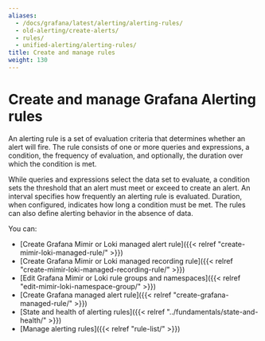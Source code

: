 ```yaml
---
aliases:
  - /docs/grafana/latest/alerting/alerting-rules/
  - old-alerting/create-alerts/
  - rules/
  - unified-alerting/alerting-rules/
title: Create and manage rules
weight: 130
---
```


# Create and manage Grafana Alerting rules

An alerting rule is a set of evaluation criteria that determines whether an alert will fire. The rule consists of one or more queries and expressions, a condition, the frequency of evaluation, and optionally, the duration over which the condition is met.

While queries and expressions select the data set to evaluate, a condition sets the threshold that an alert must meet or exceed to create an alert. An interval specifies how frequently an alerting rule is evaluated. Duration, when configured, indicates how long a condition must be met. The rules can also define alerting behavior in the absence of data.

You can:

- [Create Grafana Mimir or Loki managed alert rule]({{< relref "create-mimir-loki-managed-rule/" >}})
- [Create Grafana Mimir or Loki managed recording rule]({{< relref "create-mimir-loki-managed-recording-rule/" >}})
- [Edit Grafana Mimir or Loki rule groups and namespaces]({{< relref "edit-mimir-loki-namespace-group/" >}})
- [Create Grafana managed alert rule]({{< relref "create-grafana-managed-rule/" >}})
- [State and health of alerting rules]({{< relref "../fundamentals/state-and-health/" >}})
- [Manage alerting rules]({{< relref "rule-list/" >}})
